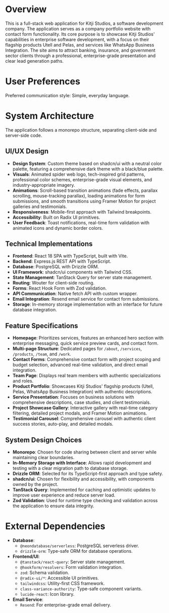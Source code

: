 # Overview

This is a full-stack web application for Kitji Studios, a software development company. The application serves as a company portfolio website with contact form functionality. Its core purpose is to showcase Kitji Studios' capabilities in enterprise software development, with a focus on their flagship products Utell and Pelas, and services like WhatsApp Business Integration. The site aims to attract banking, insurance, and government sector clients through a professional, enterprise-grade presentation and clear lead generation paths.

# User Preferences

Preferred communication style: Simple, everyday language.

# System Architecture

The application follows a monorepo structure, separating client-side and server-side code.

## UI/UX Design
- **Design System**: Custom theme based on shadcn/ui with a neutral color palette, featuring a comprehensive dark theme with a black/blue palette.
- **Visuals**: Animated spider web logo, tech-inspired grid patterns, professional color schemes, enterprise-grade visual elements, and industry-appropriate imagery.
- **Animations**: Scroll-based transition animations (fade effects, parallax scrolling, mouse-tracking parallax), loading animations for form submissions, and smooth transitions using Framer Motion for project galleries and testimonials.
- **Responsiveness**: Mobile-first approach with Tailwind breakpoints.
- **Accessibility**: Built on Radix UI primitives.
- **User Feedback**: Toast notifications, real-time form validation with animated icons and dynamic border colors.

## Technical Implementations
- **Frontend**: React 18 SPA with TypeScript, built with Vite.
- **Backend**: Express.js REST API with TypeScript.
- **Database**: PostgreSQL with Drizzle ORM.
- **UI Framework**: shadcn/ui components with Tailwind CSS.
- **State Management**: TanStack Query for server state management.
- **Routing**: Wouter for client-side routing.
- **Forms**: React Hook Form with Zod validation.
- **API Communication**: Native fetch API with custom wrapper.
- **Email Integration**: Resend email service for contact form submissions.
- **Storage**: In-memory storage implementation with an interface for future database integration.

## Feature Specifications
- **Homepage**: Prioritizes services, features an enhanced hero section with enterprise messaging, quick service preview cards, and contact form.
- **Multi-page Structure**: Dedicated pages for `/about`, `/services`, `/products`, `/team`, and `/work`.
- **Contact Forms**: Comprehensive contact form with project scoping and budget selection, advanced real-time validation, and direct email integration.
- **Team Page**: Displays real team members with authentic specializations and roles.
- **Product Portfolio**: Showcases Kitji Studios' flagship products (Utell, Pelas, WhatsApp Business Integration) with authentic descriptions.
- **Service Presentation**: Focuses on business solutions with comprehensive descriptions, case studies, and client testimonials.
- **Project Showcase Gallery**: Interactive gallery with real-time category filtering, detailed project modals, and Framer Motion animations.
- **Testimonial Carousel**: Comprehensive carousel with authentic client success stories, auto-play, and detailed modals.

## System Design Choices
- **Monorepo**: Chosen for code sharing between client and server while maintaining clear boundaries.
- **In-Memory Storage with Interface**: Allows rapid development and testing with a clear migration path to database storage.
- **Drizzle ORM**: Selected for its TypeScript-first approach and type safety.
- **shadcn/ui**: Chosen for flexibility and accessibility, with components owned by the project.
- **TanStack Query**: Implemented for caching and optimistic updates to improve user experience and reduce server load.
- **Zod Validation**: Used for runtime type checking and validation across the application to ensure data integrity.

# External Dependencies

- **Database**:
    - `@neondatabase/serverless`: PostgreSQL serverless driver.
    - `drizzle-orm`: Type-safe ORM for database operations.
- **Frontend/UI**:
    - `@tanstack/react-query`: Server state management.
    - `@hookform/resolvers`: Form validation integration.
    - `zod`: Schema validation.
    - `@radix-ui/*`: Accessible UI primitives.
    - `tailwindcss`: Utility-first CSS framework.
    - `class-variance-authority`: Type-safe component variants.
    - `lucide-react`: Icon library.
- **Email Service**:
    - `Resend`: For enterprise-grade email delivery.